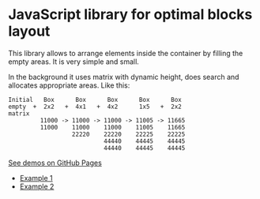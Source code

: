 # JavaScript library for optimal blocks layout

This library allows to arrange elements inside the container by filling the empty areas.
It is very simple and small.

In the background it uses matrix with dynamic height, does search and allocates appropriate areas.
Like this:

```
Initial   Box      Box      Box      Box      Box   
empty  +  2x2   +  4x1   +  4x2      1x5   +  2x2 
matrix 
         11000 -> 11000 -> 11000 -> 11005 -> 11665 
         11000    11000    11000    11005    11665 
                  22220    22220    22225    22225 
                           44440    44445    44445 
                           44440    44445    44445 
```

[See demos on GitHub Pages](http://xantorohara.github.io/pkmx/)
- [Example 1](http://xantorohara.github.io/pkmx/examples/example1.html)
- [Example 2](http://xantorohara.github.io/pkmx/examples/example2.html)

